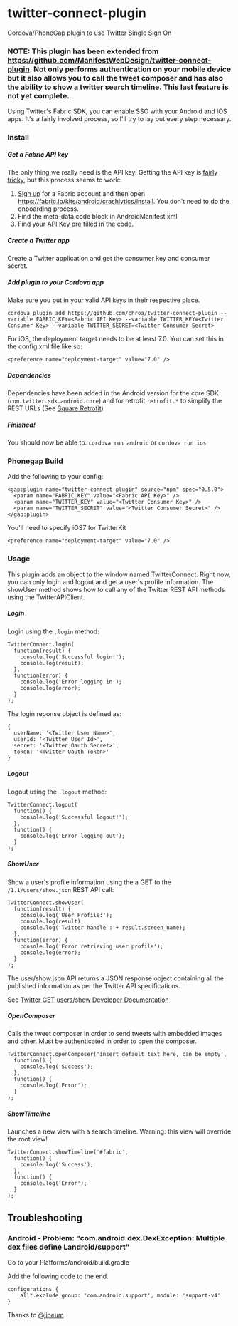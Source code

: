 # twitter-connect-plugin
Cordova/PhoneGap plugin to use Twitter Single Sign On
### **NOTE: This plugin has been extended from https://github.com/ManifestWebDesign/twitter-connect-plugin. Not only performs authentication on your mobile device but it also allows you to call the tweet composer and has also the ability to show a twitter search timeline. This last feature is not yet complete.**

Using Twitter's Fabric SDK, you can enable SSO with your Android and iOS apps. It's a fairly involved process, so I'll try to lay out every step necessary.

### Install

##### Get a Fabric API key

The only thing we really need is the API key. Getting the API key is [fairly tricky](https://twittercommunity.com/t/how-can-i-get-apikey/26162/18), but this process seems to work:

1. [Sign up](https://get.fabric.io/twitter-login) for a Fabric account and then open https://fabric.io/kits/android/crashlytics/install. You don't need to do the onboarding process.
2. Find the meta-data code block in AndroidManifest.xml
3. Find your API Key pre filled in the code.

##### Create a Twitter app
Create a Twitter application and get the consumer key and consumer secret.

##### Add plugin to your Cordova app

Make sure you put in your valid API keys in their respective place.

`cordova plugin add https://github.com/chroa/twitter-connect-plugin --variable FABRIC_KEY=<Fabric API Key> --variable TWITTER_KEY=<Twitter Consumer Key> --variable TWITTER_SECRET=<Twitter Consumer Secret>`

For iOS, the deployment target needs to be at least 7.0. You can set this in the config.xml file like so:
````
<preference name="deployment-target" value="7.0" />
````

##### Dependencies

Dependencies have been added in the Android version for the core SDK (````com.twitter.sdk.android.core````) and for retrofit ````retrofit.*```` to simplify the REST URLs (See [Square Retrofit](http://square.github.io/retrofit/))

##### Finished!
You should now be able to: `cordova run android` or `cordova run ios`

### Phonegap Build
Add the following to your config:

```
<gap:plugin name="twitter-connect-plugin" source="npm" spec="0.5.0">
  <param name="FABRIC_KEY" value="<Fabric API Key>" />
  <param name="TWITTER_KEY" value="<Twitter Consumer Key>" />
  <param name="TWITTER_SECRET" value="<Twitter Consumer Secret>" />
</gap:plugin>
```

You'll need to specify iOS7 for TwitterKit
```
<preference name="deployment-target" value="7.0" />
```

### Usage

This plugin adds an object to the window named TwitterConnect. Right now, you can only login and logout and get a user's profile information. The showUser method shows how to call any of the Twitter REST API methods using the TwitterAPIClient.

##### Login

Login using the `.login` method:
```
TwitterConnect.login(
  function(result) {
    console.log('Successful login!');
    console.log(result);
  },
  function(error) {
    console.log('Error logging in');
    console.log(error);
  }
);
```

The login reponse object is defined as:
```
{
  userName: '<Twitter User Name>',
  userId: '<Twitter User Id>',
  secret: '<Twitter Oauth Secret>',
  token: '<Twitter Oauth Token>'
}
```

##### Logout

Logout using the `.logout` method:
```
TwitterConnect.logout(
  function() {
    console.log('Successful logout!');
  },
  function() {
    console.log('Error logging out');
  }
);
```
##### ShowUser

Show a user's profile information using the a GET to the `/1.1/users/show.json` REST API call:
```
TwitterConnect.showUser(
  function(result) {
    console.log('User Profile:');
    console.log(result);
    console.log('Twitter handle :'+ result.screen_name);
  },
  function(error) {
    console.log('Error retrieving user profile');
    console.log(error);
  }
);
```

The user/show.json API returns a JSON response object containing all the published information as per the Twitter API specifications.

See [Twitter GET users/show Developer Documentation](https://dev.twitter.com/rest/reference/get/users/show)

##### OpenComposer

Calls the tweet composer in order to send tweets with embedded images and other. Must be authenticated in order to open the composer.
```
TwitterConnect.openComposer('insert default text here, can be empty',
  function() {
    console.log('Success');
  },
  function() {
    console.log('Error');
  }
);
```

##### ShowTimeline

Launches a new view with a search timeline. Warning: this view will override the root view!
```
TwitterConnect.showTimeline('#fabric',
  function() {
    console.log('Success');
  },
  function() {
    console.log('Error');
  }
);
```

## Troubleshooting

### Android - Problem: "com.android.dex.DexException: Multiple dex files define Landroid/support"

Go to your Platforms/android/build.gradle

Add the following code to the end.

```
configurations {
	all*.exclude group: 'com.android.support', module: 'support-v4'
}
```

Thanks to [@jineum](https://github.com/ManifestWebDesign/twitter-connect-plugin/issues/8#issuecomment-139521036)
